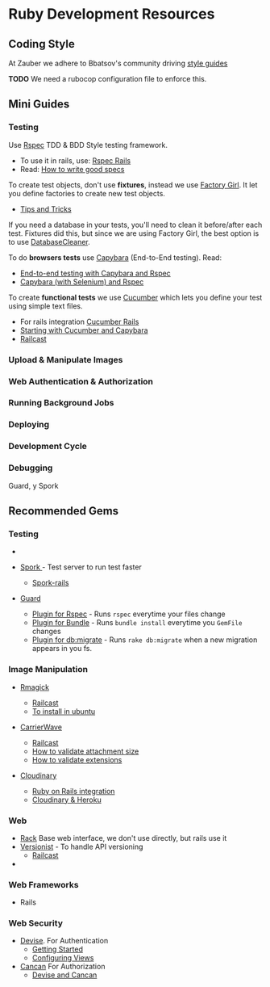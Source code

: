 # Ruby Development Resources

## Coding Style

At Zauber we adhere to Bbatsov's community driving [style guides](https://github.com/bbatsov/ruby-style-guide)

**TODO** We need a rubocop configuration file to enforce this.

## Mini Guides

### Testing

Use [Rspec](http://rspec.info/) TDD & BDD Style testing framework.

  * To use it in rails, use: [Rspec Rails](https://github.com/rspec/rspec-rails)
  * Read: [How to write good specs](http://betterspecs.org/)

To create test objects, don't use **fixtures**, instead we use [Factory Girl](https://github.com/thoughtbot/factory_girl). It let you define factories to create new test objects.

  * [Tips and Tricks](http://arjanvandergaag.nl/blog/factory_girl_tips.html)

If you need a database in your tests, you'll need to clean it before/after each test. Fixtures did this, but since we are using Factory Girl, the best option is to use [DatabaseCleaner](https://github.com/bmabey/database_cleaner).

To do **browsers tests** use [Capybara](https://github.com/jnicklas/capybara) (End-to-End testing). Read:

  * [End-to-end testing with Capybara and Rspec](http://robots.thoughtbot.com/rspec-integration-tests-with-capybara)
  * [Capybara (with Selenium) and Rspec](http://www.opinionatedprogrammer.com/2011/02/capybara-and-selenium-with-rspec-and-rails-3/)

To create **functional tests** we use [Cucumber](http://cukes.info/) which lets you define your test using simple text files.

  * For rails integration [Cucumber Rails](https://github.com/cucumber/cucumber-rails)
  * [Starting with Cucumber and Capybara](http://loudcoding.com/posts/quick-tutorial-starting-with-cucumber-and-capybara-bdd-on-rails-project/)
  * [Railcast](http://railscasts.com/episodes/155-beginning-with-cucumber)

### Upload & Manipulate Images

### Web Authentication & Authorization

### Running Background Jobs

### Deploying

### Development Cycle

### Debugging

Guard, y Spork

## Recommended Gems

### Testing


  *


  * [Spork ](https://github.com/sporkrb/spork) - Test server to run test faster
    - [Spork-rails](https://github.com/sporkrb/spork-rails#spork-rails)



  * [Guard](https://github.com/guard/guard)
    - [Plugin for Rspec](https://github.com/guard/guard-rspec) -  Runs `rspec` everytime your files change
    - [Plugin for Bundle](https://github.com/guard/guard-bundler) - Runs `bundle install` everytime you `GemFile` changes
    - [Plugin for db:migrate](https://github.com/guard/guard-migrate ) - Runs `rake db:migrate` when a new migration appears in you fs.


### Image Manipulation

  * [Rmagick](https://github.com/rmagick/rmagick)
    - [Railcast](http://railscasts.com/episodes/374-image-manipulation)
    - [To install in ubuntu](http://blog.evnpr.com/2012/12/install-rmagick-in-ubuntu-1204.html)
  * [CarrierWave](https://github.com/carrierwaveuploader/carrierwave)
    - [Railcast](http://railscasts.com/episodes/253-carrierwave-file-uploads)
    - [How to validate attachment size](https://github.com/carrierwaveuploader/carrierwave/wiki/How-to%3A-Validate-attachment-file-size)
    - [How to validate extensions](https://github.com/carrierwaveuploader/carrierwave#securing-uploads)

  * [Cloudinary](https://github.com/cloudinary/cloudinary_gem)
    - [Ruby on Rails integration](http://cloudinary.com/documentation/rails_integration)
    - [Cloudinary & Heroku](https://devcenter.heroku.com/articles/cloudinary)


### Web

  * [Rack](http://rack.github.io/) Base web interface, we don't use directly, but rails use it
  * [Versionist](https://github.com/bploetz/versionist) - To handle API versioning
    - [Railcast](http://railscasts.com/episodes/350-rest-api-versioning)
  *

### Web Frameworks

  * Rails


### Web Security
  * [Devise](https://github.com/plataformatec/devise). For Authentication
    - [Getting Started](https://github.com/plataformatec/devise#getting-started)
    - [Configuring Views](https://github.com/plataformatec/devise#configuring-views)
  * [Cancan](https://github.com/ryanb/cancan) For Authorization
    - [Devise and Cancan](http://www.tonyamoyal.com/2010/07/28/rails-authentication-with-devise-and-cancan-customizing-devise-controllers/)
